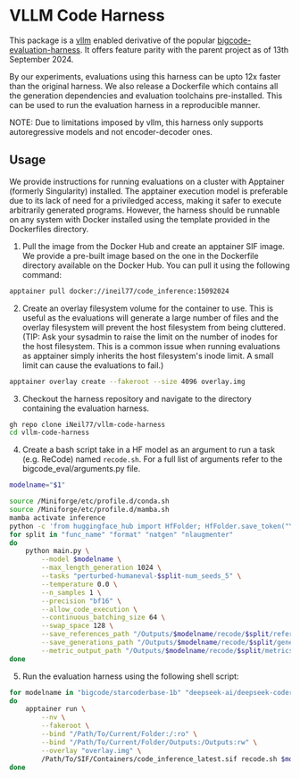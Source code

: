 # VLLM Code Harness

This package is a [vllm](https://github.com/vllm-project/vllm) enabled derivative of the popular [bigcode-evaluation-harness](https://github.com/bigcode-project/bigcode-evaluation-harness). It offers feature parity with the parent project as of 13th September 2024.

By our experiments, evaluations using this harness can be upto 12x faster than the original harness. We also release a Dockerfile which contains all the generation dependencies and evaluation toolchains pre-installed. This can be used to run the evaluation harness in a reproducible manner.

NOTE: Due to limitations imposed by vllm, this harness only supports autoregressive models and not encoder-decoder ones.

## Usage

We provide instructions for running evaluations on a cluster with Apptainer (formerly Singularity) installed. The apptainer execution model is preferable due to its lack of need for a priviledged access, making it safer to execute arbitrarily generated programs. However, the harness should be runnable on any system with Docker installed using the template provided in the Dockerfiles directory.

1. Pull the image from the Docker Hub and create an apptainer SIF image. We provide a pre-built image based on the one in the Dockerfile directory available on the Docker Hub. You can pull it using the following command:

```bash
apptainer pull docker://ineil77/code_inference:15092024
```

2. Create an overlay filesystem volume for the container to use. This is useful as the evaluations will generate a large number of files and the overlay filesystem will prevent the host filesystem from being cluttered. (TIP: Ask your sysadmin to raise the limit on the number of inodes for the host filesystem. This is a common issue when running evaluations as apptainer simply inherits the host filesystem's inode limit. A small limit can cause the evaluations to fail.)

```bash
apptainer overlay create --fakeroot --size 4096 overlay.img
```

3. Checkout the harness repository and navigate to the directory containing the evaluation harness.

```bash
gh repo clone iNeil77/vllm-code-harness
cd vllm-code-harness
```

4. Create a bash script take in a HF model as an argument to run a task (e.g. ReCode) named `recode.sh`. For a full list of arguments refer to the bigcode_eval/arguments.py file.

```bash
modelname="$1"

source /Miniforge/etc/profile.d/conda.sh
source /Miniforge/etc/profile.d/mamba.sh
mamba activate inference
python -c 'from huggingface_hub import HfFolder; HfFolder.save_token("YOUR_TOKEN_HERE")'
for split in "func_name" "format" "natgen" "nlaugmenter"
do
    python main.py \
        --model $modelname \
        --max_length_generation 1024 \
        --tasks "perturbed-humaneval-$split-num_seeds_5" \
        --temperature 0.0 \
        --n_samples 1 \
        --precision "bf16" \
        --allow_code_execution \
        --continuous_batching_size 64 \
        --swap_space 128 \
        --save_references_path "/Outputs/$modelname/recode/$split/references.json" \
        --save_generations_path "/Outputs/$modelname/recode/$split/generations.json" \
        --metric_output_path "/Outputs/$modelname/recode/$split/metrics.json" 
done
```

5. Run the evaluation harness using the following shell script:

```bash
for modelname in "bigcode/starcoderbase-1b" "deepseek-ai/deepseek-coder-1.3b-base"
do
    apptainer run \
        --nv \
        --fakeroot \
        --bind "/Path/To/Current/Folder:/:ro" \
        --bind "/Path/To/Current/Folder/Outputs:/Outputs:rw" \
        --overlay "overlay.img" \
        /Path/To/SIF/Containers/code_inference_latest.sif recode.sh $modelname
done
```
